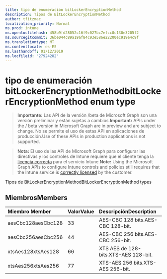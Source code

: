 ```yaml
---
title: tipo de enumeración bitLockerEncryptionMethod
description: Tipos de BitLockerEncryptionMethod
author: tfitzmac
localization_priority: Normal
ms.prod: intune
ms.openlocfilehash: 458b9fd28052c16f9c027bc7efcc0c130e3205f2
ms.sourcegitcommit: 36be044c89a19af84c93e586e22200ec919e4c9f
ms.translationtype: MT
ms.contentlocale: es-ES
ms.lasthandoff: 01/12/2019
ms.locfileid: "27924282"
---
```

# <a name="bitlockerencryptionmethod-enum-type"></a><span data-ttu-id="cc7f8-103">tipo de enumeración bitLockerEncryptionMethod</span><span class="sxs-lookup"><span data-stu-id="cc7f8-103">bitLockerEncryptionMethod enum type</span></span>

> <span data-ttu-id="cc7f8-104">**Importante:** Las API de la versión /beta de Microsoft Graph son una versión preliminar y están sujetas a cambios.</span><span class="sxs-lookup"><span data-stu-id="cc7f8-104">**Important:** APIs under the / beta version in Microsoft Graph are in preview and are subject to change.</span></span> <span data-ttu-id="cc7f8-105">No se permite el uso de estas API en aplicaciones de producción.</span><span class="sxs-lookup"><span data-stu-id="cc7f8-105">Use of these APIs in production applications is not supported.</span></span>

> <span data-ttu-id="cc7f8-106">**Nota:** El uso de las API de Microsoft Graph para configurar las directivas y los controles de Intune requiere que el cliente tenga la [licencia correcta](https://go.microsoft.com/fwlink/?linkid=839381) para el servicio Intune.</span><span class="sxs-lookup"><span data-stu-id="cc7f8-106">**Note:** Using the Microsoft Graph APIs to configure Intune controls and policies still requires that the Intune service is [correctly licensed](https://go.microsoft.com/fwlink/?linkid=839381) by the customer.</span></span>

<span data-ttu-id="cc7f8-107">Tipos de BitLockerEncryptionMethod</span><span class="sxs-lookup"><span data-stu-id="cc7f8-107">BitLockerEncryptionMethod types</span></span>
## <a name="members"></a><span data-ttu-id="cc7f8-108">Miembros</span><span class="sxs-lookup"><span data-stu-id="cc7f8-108">Members</span></span>
|<span data-ttu-id="cc7f8-109">Miembro	</span><span class="sxs-lookup"><span data-stu-id="cc7f8-109">Member</span></span>|<span data-ttu-id="cc7f8-110">Valor</span><span class="sxs-lookup"><span data-stu-id="cc7f8-110">Value</span></span>|<span data-ttu-id="cc7f8-111">Descripción</span><span class="sxs-lookup"><span data-stu-id="cc7f8-111">Description</span></span>|
|:---|:---|:---|
|<span data-ttu-id="cc7f8-112">aesCbc128</span><span class="sxs-lookup"><span data-stu-id="cc7f8-112">aesCbc128</span></span>|<span data-ttu-id="cc7f8-113">3</span><span class="sxs-lookup"><span data-stu-id="cc7f8-113">3</span></span>|<span data-ttu-id="cc7f8-114">AES-CBC 128 bits.</span><span class="sxs-lookup"><span data-stu-id="cc7f8-114">AES-CBC 128-bit.</span></span>|
|<span data-ttu-id="cc7f8-115">aesCbc256</span><span class="sxs-lookup"><span data-stu-id="cc7f8-115">aesCbc256</span></span>|<span data-ttu-id="cc7f8-116">4</span><span class="sxs-lookup"><span data-stu-id="cc7f8-116">4</span></span>|<span data-ttu-id="cc7f8-117">AES-CBC 256 bits.</span><span class="sxs-lookup"><span data-stu-id="cc7f8-117">AES-CBC 256-bit.</span></span>|
|<span data-ttu-id="cc7f8-118">xtsAes128</span><span class="sxs-lookup"><span data-stu-id="cc7f8-118">xtsAes128</span></span>|<span data-ttu-id="cc7f8-119">6</span><span class="sxs-lookup"><span data-stu-id="cc7f8-119">6</span></span>|<span data-ttu-id="cc7f8-120">XTS AES de 128-bits.</span><span class="sxs-lookup"><span data-stu-id="cc7f8-120">XTS-AES 128-bit.</span></span>|
|<span data-ttu-id="cc7f8-121">xtsAes256</span><span class="sxs-lookup"><span data-stu-id="cc7f8-121">xtsAes256</span></span>|<span data-ttu-id="cc7f8-122">7</span><span class="sxs-lookup"><span data-stu-id="cc7f8-122">7</span></span>|<span data-ttu-id="cc7f8-123">XTS-AES 256 bits.</span><span class="sxs-lookup"><span data-stu-id="cc7f8-123">XTS-AES 256-bit.</span></span>|





